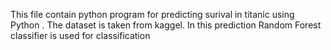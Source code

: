 This file contain python program for predicting surival in titanic using Python .
The dataset is taken from kaggel.
In this prediction Random Forest classifier is used for classification
